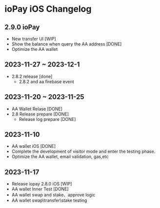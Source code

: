 # ioPay iOS Changelog

## 2.9.0 ioPay
  - New transfer UI [WIP]
  - Show the balance when query the AA address [DONE]
  - Optimize the AA wallet

## 2023-11-27 ~ 2023-12-1
- 2.8.2 release [done]
  - 2.8.2 and aa firebase event
  
## 2023-11-20 ~ 2023-11-25
- AA Wallet Relase [DONE]
- 2.8 Release prepare [DONE]
  - Release log prepare [DONE]



## 2023-11-10

- AA wallet iOS [DONE]
- Complete the development of visitor mode and enter the testing phase.
- Optimize the AA wallet, email validation, gas,etc

## 2023-11-17
- Release iopay 2.8.0 iOS [WIP]
- AA wallet Inner Test [DONE]
- AA wallet swap and stake、approve logic
- AA wallet swap\transfer\stake testing

